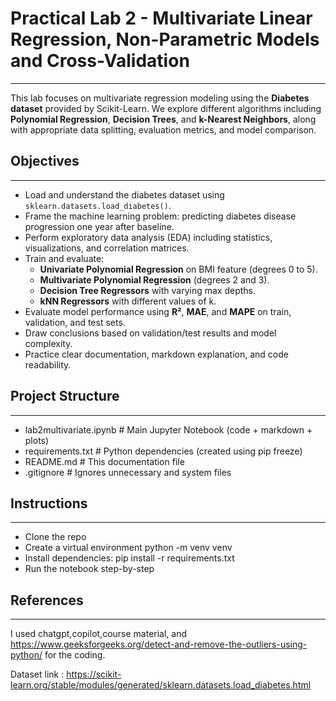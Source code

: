 # Practical Lab 2 - Multivariate Linear Regression, Non-Parametric Models and Cross-Validation

---

This lab focuses on multivariate regression modeling using the **Diabetes dataset** provided by Scikit-Learn. We explore different algorithms including **Polynomial Regression**, **Decision Trees**, and **k-Nearest Neighbors**, along with appropriate data splitting, evaluation metrics, and model comparison.

## Objectives

---

- Load and understand the diabetes dataset using `sklearn.datasets.load_diabetes()`.
- Frame the machine learning problem: predicting diabetes disease progression one year after baseline.
- Perform exploratory data analysis (EDA) including statistics, visualizations, and correlation matrices.
- Train and evaluate:
  - **Univariate Polynomial Regression** on BMI feature (degrees 0 to 5).
  - **Multivariate Polynomial Regression** (degrees 2 and 3).
  - **Decision Tree Regressors** with varying max depths.
  - **kNN Regressors** with different values of k.
- Evaluate model performance using **R²**, **MAE**, and **MAPE** on train, validation, and test sets.
- Draw conclusions based on validation/test results and model complexity.
- Practice clear documentation, markdown explanation, and code readability.

## Project Structure

---

- lab2multivariate.ipynb # Main Jupyter Notebook (code + markdown + plots)
- requirements.txt # Python dependencies (created using pip freeze)
- README.md # This documentation file
- .gitignore # Ignores unnecessary and system files

## Instructions

---

- Clone the repo
- Create a virtual environment python -m venv venv
- Install dependencies: pip install -r requirements.txt
- Run the notebook step-by-step

## References

---

I used chatgpt,copilot,course material, and https://www.geeksforgeeks.org/detect-and-remove-the-outliers-using-python/ for the coding.

Dataset link : https://scikit-learn.org/stable/modules/generated/sklearn.datasets.load_diabetes.html


